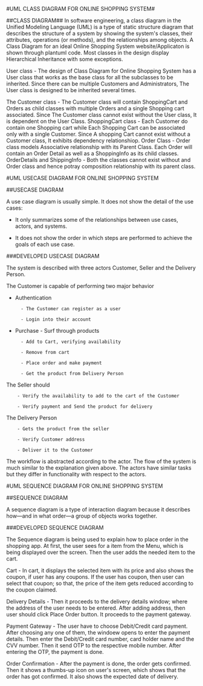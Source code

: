 #UML CLASS DIAGRAM FOR ONLINE SHOPPING SYSTEM#

##CLASS DIAGRAM##
In software engineering, a class diagram in the Unified Modeling Language (UML) is a type of static structure diagram that describes the structure of a system by showing the system's classes, their attributes, operations (or methods), and the relationships among objects. A Class Diagram for an ideal Online Shopping System website/Applicaton is shown through plantuml code. Most classes in the design display Hierarchical Inheritance with some exceptions. 

User class 
    - The design of Class Diagram for Online Shopping System has a User class that works as the base class for all the subclasses to be inherited. Since there can be multiple Customers and Administrators, The User class is designed to be inherited several times.

The Customer class 
    - The Customer class will contain ShoppingCart and Orders as child classes with multiple Orders and a single Shopping cart associated. Since The Customer class cannot exist without the User class, It is dependent on the User Class.
ShoppingCart class 
    - Each Customer do contain one Shopping cart while Each Shopping Cart can be associated only with a single Customer. Since A shopping Cart cannot exist without a Customer class, It exhibits dependency relationshiop. 
Order Class 
    - Order class models Associative relationship with its Parent Class. Each Order will contain an Order Detail as well as a ShoppingInfo as its child classes.
OrderDetails and ShippingInfo 
    - Both the classes cannot exist without and Order class and hence potray composition relationship with its parent class.

#UML USECASE DIAGRAM FOR ONLINE SHOPPING SYSTEM

##USECASE DIAGRAM
 
A use case diagram is usually simple. It does not show the detail of the use cases:

- It only summarizes some of the relationships between use cases, actors, and systems.

- It does not show the order in which steps are performed to achieve the goals of each use case.

###DEVELOPED USECASE DIAGRAM

The system is described with three actors Customer, Seller and the Delivery Person.

The Customer is capable of performing two major behavior

- Authentication

        - The Customer can register as a user
 
        - Login into their account

- Purchase - Surf through products

        - Add to Cart, verifying availability

        - Remove from cart

        - Place order and make payment

        - Get the product from Delivery Person

The Seller should

        - Verify the availability to add to the cart of the Customer

        - Verify payment and Send the product for delivery
 
The Delivery Person

        - Gets the product from the seller

        - Verify Customer address

        - Deliver it to the Customer

The workflow is abstracted according to the actor. The flow of the system is much similar to the explanation given above. The actors have similar tasks but they differ in functionality with respect to the actors.



#UML SEQUENCE DIAGRAM FOR ONLINE SHOPPING SYSTEM

##SEQUENCE DIAGRAM

A sequence diagram is a type of interaction diagram because it describes how—and in what order—a group of objects works together.

###DEVELOPED SEQUENCE DIAGRAM

The Sequence diagram is being used to explain how to place  order in the shopping app. At first, the user sees for a item from the Menu, which is being displayed over the screen. Then the user adds the needed item to the cart. 

Cart 
    - In cart, it displays the selected item with its price and also shows the coupon, if user has any coupons. If the user has coupon, then user can select that coupon; so that, the price of the item gets reduced according to the coupon claimed.

Delivery Details 
    - Then it proceeds to the delivery details window; where the address of the user needs to be entered. After adding address, then user should click Place Order button. It proceeds to the payment gateway.

Payment Gateway 
    - The user have to choose Debit/Credit card payment. After choosing any one of them, the windoew opens to enter the payment details. Then enter the Debit/Credit card number, card holder name and the CVV number. Then it send OTP to the respective mobile number. After entering the OTP, the payment is done.

Order Confirmation 
    - After the payment is done,  the order gets confirmed. Then it shows a thumbs-up icon on user's screen, which shows that the order has got confirmed. It also shows the expected date of delivery.